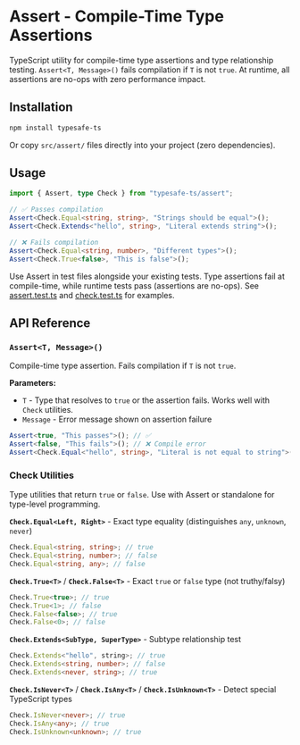 # Assert - Compile-Time Type Assertions

TypeScript utility for compile-time type assertions and type relationship testing. `Assert<T, Message>()` fails compilation if `T` is not `true`. At runtime, all assertions are no-ops with zero performance impact.

## Installation

```bash
npm install typesafe-ts
```

Or copy `src/assert/` files directly into your project (zero dependencies).

## Usage

```ts
import { Assert, type Check } from "typesafe-ts/assert";

// ✅ Passes compilation
Assert<Check.Equal<string, string>, "Strings should be equal">();
Assert<Check.Extends<"hello", string>, "Literal extends string">();

// ❌ Fails compilation
Assert<Check.Equal<string, number>, "Different types">();
Assert<Check.True<false>, "This is false">();
```

Use Assert in test files alongside your existing tests. Type assertions fail at compile-time, while runtime tests pass (assertions are no-ops). See [assert.test.ts](./assert.test.ts) and [check.test.ts](./check.test.ts) for examples.

## API Reference

### `Assert<T, Message>()`

Compile-time type assertion. Fails compilation if `T` is not `true`.

**Parameters:**

- `T` - Type that resolves to `true` or the assertion fails. Works well with `Check` utilities.
- `Message` - Error message shown on assertion failure

```ts
Assert<true, "This passes">(); // ✅
Assert<false, "This fails">(); // ❌ Compile error
Assert<Check.Equal<"hello", string>, "Literal is not equal to string">(); // ❌ Compile error
```

### Check Utilities

Type utilities that return `true` or `false`. Use with Assert or standalone for type-level programming.

**`Check.Equal<Left, Right>`** - Exact type equality (distinguishes `any`, `unknown`, `never`)

```ts
Check.Equal<string, string>; // true
Check.Equal<string, number>; // false
Check.Equal<string, any>; // false
```

**`Check.True<T>`** / **`Check.False<T>`** - Exact `true` or `false` type (not truthy/falsy)

```ts
Check.True<true>; // true
Check.True<1>; // false
Check.False<false>; // true
Check.False<0>; // false
```

**`Check.Extends<SubType, SuperType>`** - Subtype relationship test

```ts
Check.Extends<"hello", string>; // true
Check.Extends<string, number>; // false
Check.Extends<never, string>; // true
```

**`Check.IsNever<T>`** / **`Check.IsAny<T>`** / **`Check.IsUnknown<T>`** - Detect special TypeScript types

```ts
Check.IsNever<never>; // true
Check.IsAny<any>; // true
Check.IsUnknown<unknown>; // true
```
